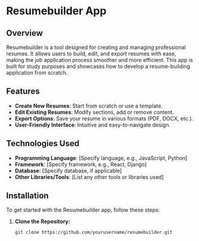 # Resumebuilder App

## Overview

Resumebuilder is a tool designed for creating and managing professional resumes. It allows users to build, edit, and export resumes with ease, making the job application process smoother and more efficient. This app is built for study purposes and showcases how to develop a resume-building application from scratch.

## Features

- **Create New Resumes**: Start from scratch or use a template.
- **Edit Existing Resumes**: Modify sections, add or remove content.
- **Export Options**: Save your resume in various formats (PDF, DOCX, etc.).
- **User-Friendly Interface**: Intuitive and easy-to-navigate design.

## Technologies Used

- **Programming Language**: [Specify language, e.g., JavaScript, Python]
- **Framework**: [Specify framework, e.g., React, Django]
- **Database**: [Specify database, if applicable]
- **Other Libraries/Tools**: [List any other tools or libraries used]

## Installation

To get started with the Resumebuilder app, follow these steps:

1. **Clone the Repository:**
   ```bash
   git clone https://github.com/yourusername/resumebuilder.git
